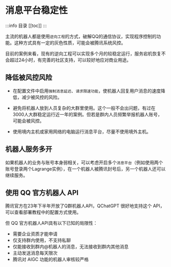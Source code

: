 # 消息平台稳定性

:::info 目录
[[toc]]
:::

主流的机器人都是使用`逆向工程`的方式，破解QQ的通信协议，实现程序控制的功能。这种方式具有一定的灰色性质，可能会被腾讯系统风控。

目前的案例来看，现有的逆向工程可以实现多个月的较稳定运行，服务宕机恢复不会超过24小时，有完善的社区支持，可以较好地应对商业用途。

## 降低被风控风险

- 在配置文件中启用`强制消息延迟`、`请求限速功能`，使机器人回复用户消息的速度降低，减少被风控的风险。

- 避免将机器人放到人员复杂的大群里使用。这个一般不会出问题，有过在3000人大群稳定运行近一年的案例。但若是群内人员频繁举报机器人账号，可能会被风控。

- 使用境内主机或家用网络的电脑运行消息平台，尽量不使用境外主机。

## 机器人服务多开

如果机器人的业务与账号本身弱相关，可以考虑开启多个`消息平台`（例如使用两个账号登录两个Lagrange实例），在一个机器人被腾讯封号后，另一个机器人还可以继续服务。

## 使用 QQ 官方机器人 API

腾讯官方在23年下半年开放了Q群机器人API，QChatGPT 很好地支持这个 API，可以查看部署教程中的配置方式使用。

但 QQ 官方机器人API具有以下已知的局限性：

- 需要企业资质才能申请
- 仅支持群内使用，不支持私聊
- 仅能接收到群内@机器人的消息，无法接收到群内其他消息
- 主动发送消息每天限次
- 腾讯对 AIGC 功能的机器人审核较严格